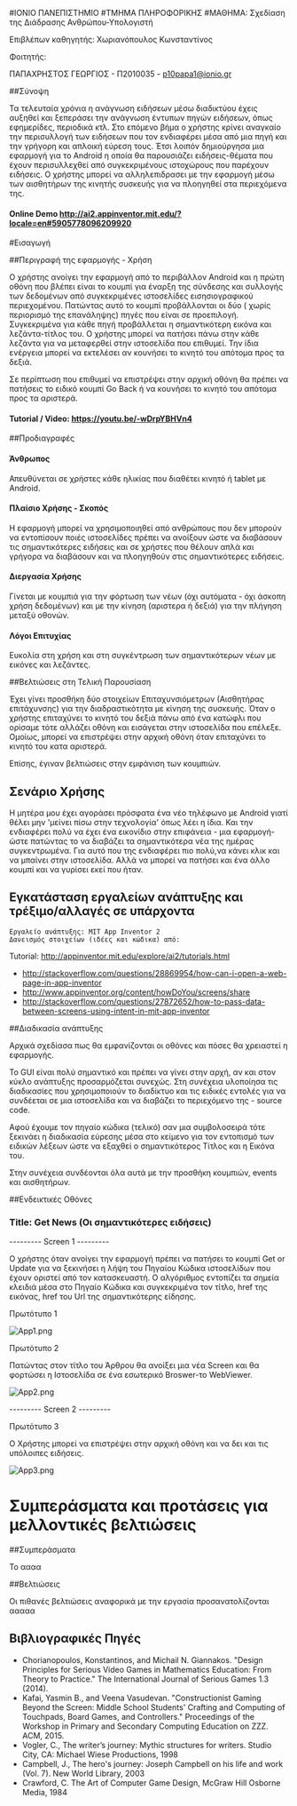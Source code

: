 #ΙΟΝΙΟ ΠΑΝΕΠΙΣΤΗΜΙΟ
#ΤΜΗΜΑ ΠΛΗΡΟΦΟΡΙΚΗΣ
#ΜΑΘΗΜΑ: Σχεδίαση της Διάδρασης Ανθρώπου-Υπολογιστή

Επιβλέπων καθηγητής: Χωριανόπουλος Κωνσταντίνος

Φοιτητής:

ΠΑΠΑΧΡΗΣΤΟΣ ΓΕΩΡΓΙΟΣ - Π2010035 - p10papa1@ionio.gr

##Σύνοψη

Τα τελευταία χρόνια η ανάγνωση ειδήσεων μέσω διαδικτύου έχεις αυξηθεί και ξεπεράσει την ανάγνωση έντυπων 
πηγών ειδήσεων, όπως εφημερίδες, περιοδικά κτλ.
Στο επόμενο βήμα ο χρήστης κρίνει αναγκαίο την περισυλλογή των ειδήσεων που τον ενδιαφέρει μέσα από μια πηγή
και την γρήγορη και απλοική εύρεση τους. Έτσι λοιπόν δημιούργησα μια εφαρμογή για το Android η οποία θα παρουσιάζει
ειδήσεις-θέματα που έχουν περισυλλεχθεί από συγκεκριμένους ιστοχώρους που παρέχουν ειδήσεις.
Ο χρήστης μπορεί να αλληλεπιδρασει με την εφαρμογή μέσω των αισθητήρων της κινητής συσκευής για να πλοηγηθεί στα περιεχόμενα της.

#### Online Demo http://ai2.appinventor.mit.edu/?locale=en#5905778096209920


#Εισαγωγή 


##Περιγραφή της εφαρμογής - Χρήση

Ο χρήστης ανοίγει την εφαρμογή από το περιβάλλον Android και η πρώτη οθόνη που βλέπει είναι το κουμπί για έναρξη της σύνδεσης και συλλογής των δεδομένων από συγκεκριμένες ιστοσελίδες εισησιογραφικού περιεχομένου.
Πατώντας αυτό το κουμπί προβάλλονται οι δύο ( χωρίς περιορισμό της επανάληψης) πηγές που είναι σε προεπιλογή. Συγκεκριμένα για κάθε πηγή προβάλλεται η σημαντικότερη εικόνα και λεζάντα-τίτλος του.
Ο χρήστης μπορεί να πατήσει πάνω στην κάθε λεζάντα για να μεταφερθεί στην ιστοσελίδα που επιθυμεί.
Την ίδια ενέργεια μπορεί να εκτελέσει αν κουνήσει το κινητό του απότομα προς τα δεξιά.

Σε περίπτωση που επιθυμεί να επιστρέψει στην αρχική οθόνη θα πρέπει να πατήσεις το ειδικό κουμπί Go Back ή να κουνήσει το κινητό του απότομα προς τα αριστερά.


#### Tutorial / Video:  https://youtu.be/-wDrpYBHVn4

##Προδιαγραφές


#### Άνθρωπος

Απευθύνεται σε χρήστες κάθε ηλικίας που διαθέτει κινητό ή tablet με Android.

#### Πλαίσιο Χρήσης - Σκοπός

Η εφαρμογή μπορεί να χρησιμοποιηθεί από ανθρώπους που δεν μπορούν να εντοπίσουν ποιές ιστοσελίδες πρέπει να ανοίξουν ώστε να διαβάσουν τις σημαντικότερες ειδήσεις και σε χρήστες που θέλουν απλά και γρήγορα να διαβάσουν και να πλοηγηθούν στις σημαντικότερες ειδήσεις.

#### Διεργασία Χρήσης

Γίνεται με κουμπιά για την φόρτωση των νέων (όχι αυτόματα - όχι άσκοπη χρήση δεδομένων) και με την κίνηση (αριστερα ή δεξιά) για την πλήγηση μεταξύ οθονών.

#### Λόγοι Επιτυχίας

Ευκολία στη χρήση και στη συγκέντρωση των σημαντικότερων νέων με εικόνες και λεζάντες.

##Βελτιώσεις στη Τελική Παρουσίαση

Έχει γίνει προσθήκη δύο στοιχείων Επιταχυνσιόμετρων (Αισθητήρας επιτάχυνσης) για την
διαδραστικότητα με κίνηση της συσκευής. 
Όταν ο χρήστης επιταχύνει το κινητό του δεξιά πάνω από ένα κατώφλι που ορίσαμε 
τότε αλλάζει οθόνη και εισάγεται στην ιστοσελίδα που επέλεξε.
Ομοίως, μπορεί να επιστρέψει στην αρχική οθόνη όταν επιταχύνει το κινητό του κατα αριστερά.

Επίσης, έγιναν βελτιώσεις στην εμφάνιση των κουμπιών.


##  Σενάριο Χρήσης

Η μητέρα μου έχει αγοράσει πρόσφατα ένα νέο τηλέφωνο με Android γιατί θέλει μην 'μείνει πίσω στην τεχνολογία' όπως λέει η ίδια.
Και την ενδιαφέρει πολύ να έχει ένα εικονίδιο στην επιφάνεια - μια εφαρμογή- ώστε πατώντας το να διαβάζει τα σημαντικότερα νέα
της ημέρας συγκεντρωμένα. Για αυτό που της ενδιαφέρει πιο πολύ,να κάνει κλικ και να μπαίνει στην ιστοσελίδα.
Αλλά να μπορεί να πατήσει και ένα άλλο κουμπί και να γυρίσει εκεί που ήταν.

## Εγκατάσταση εργαλείων ανάπτυξης και τρέξιμο/αλλαγές σε υπάρχοντα

    Εργαλείο ανάπτυξης: MIT App Inventor 2
    Δανεισμός στοιχείων (ιδέες και κώδικα) από: 
Tutorial:	http://appinventor.mit.edu/explore/ai2/tutorials.html
*	http://stackoverflow.com/questions/28869954/how-can-i-open-a-web-page-in-app-inventor
*	http://www.appinventor.org/content/howDoYou/screens/share
*	http://stackoverflow.com/questions/27872652/how-to-pass-data-between-screens-using-intent-in-mit-app-inventor

##Διαδικασία ανάπτυξης 

Αρχικά σχεδίασα πως θα εμφανίζονται οι οθόνες και πόσες θα χρειαστεί η εφαρμογής.

Το GUI είναι πολύ σημαντικό και πρέπει να γίνει στην αρχή, αν και στον κύκλο ανάπτυξης προσαρμόζεται συνεχώς.
Στη συνέχεια υλοποίησα τις διαδικασίες που χρησιμοποιούν το διαδίκτυο και τις ειδικές εντολές
για να συνδέεται σε μια ιστοσελίδα και να διαβάζει το περιεχόμενο της - source code.

Αφού έχουμε τον πηγαίο κώδικα (τελικό) σαν μια συμβολοσειρά τότε ξεκινάει η διαδικασία εύρεσης μέσα στο κείμενο για τον εντοπισμό των ειδικών λέξεων ώστε να εξαχθεί ο σημαντικότερος Τίτλος και η Εικόνα του.

Στην συνέχεια συνδέονται όλα αυτά με την προσθήκη κουμπιών, events και αισθητήρων.

##Ενδεικτικές Οθόνες

###  Title: Get News (Οι σημαντικότερες ειδήσεις)

--------- Screen 1 --------- 

Ο χρήστης όταν ανοίγει την εφαρμογή πρέπει να πατήσει το κουμπί Get or Update
για να ξεκινήσει η λήψη του Πηγαίου Κώδικα ιστοσελίδων που έχουν
οριστεί από τον κατασκευαστή.
Ο αλγόριθμος εντοπίζει τα σημεία κλειδιά μέσα στο Πηγαίο Κώδικα και συγκεκριμένα
τον τίτλο, href της εικόνας, href του Url της σημαντικότερης είδησης.

Πρωτότυπο 1

![App1.png](App1.png)

Πρωτότυπο 2

Πατώντας στον τίτλο του Άρθρου θα ανοίξει μια νέα Screen και 
θα φορτώσει η Ιστοσελίδα σε ένα εσωτερικό Broswer-το WebViewer.

![App2.png](App2.png)


--------- Screen 2 ---------


Πρωτότυπο 3

Ο Χρήστης μπορεί να επιστρέψει στην αρχική οθόνη και να δει και τις υπόλοιπες ειδήσεις.

![App3.png](App3.png)



# Συμπεράσματα και προτάσεις για μελλοντικές βελτιώσεις 

##Συμπεράσματα 

Το αααα

##Βελτιώσεις 

Οι πιθανές βελτιώσεις αναφορικά με την εργασία προσανατολίζονται ααααα

## Βιβλιογραφικές Πηγές 

*	Chorianopoulos, Konstantinos, and Michail N. Giannakos. "Design Principles for Serious Video Games in Mathematics Education: From Theory to Practice." The International Journal of Serious Games 1.3 (2014). 
*	Kafai, Yasmin B., and Veena Vasudevan. "Constructionist Gaming Beyond the Screen: Middle School Students' Crafting and Computing of Touchpads, Board Games, and Controllers." Proceedings of the Workshop in Primary and Secondary Computing Education on ZZZ. ACM, 2015. 
*	Vogler, C., The writer’s journey: Mythic structures for writers. Studio City, CA: Michael Wiese Productions, 1998 
*	Campbell, J., The hero's journey: Joseph Campbell on his life and work (Vol. 7). New World Library, 2003 
*	Crawford, C. The Art of Computer Game Design, McGraw Hill Osborne Media, 1984 
